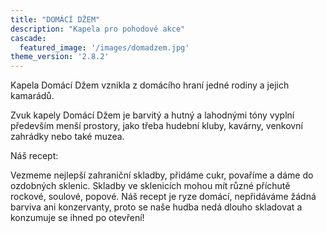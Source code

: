 ```yaml
---
title: "DOMÁCÍ DŽEM"
description: "Kapela pro pohodové akce"
cascade:
  featured_image: '/images/domadzem.jpg'
theme_version: '2.8.2'
---
```


Kapela Domácí Džem vznikla z domácího hraní jedné rodiny a jejich kamarádů. 

Zvuk kapely Domácí Džem je barvitý a hutný a lahodnými tóny vyplní především menší prostory, jako třeba hudební kluby, kavárny, venkovní zahrádky nebo také muzea.

Náš recept:

Vezmeme nejlepší zahraniční skladby, přidáme cukr, povaříme a dáme do ozdobných sklenic. Skladby ve sklenicích mohou mít různé příchutě rockové, soulové, popové. 
Náš recept je ryze domácí, nepřidáváme žádná barviva ani konzervanty, proto se naše hudba nedá dlouho skladovat a konzumuje se ihned po otevření!
